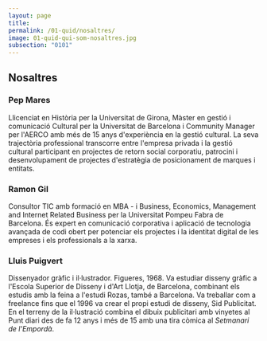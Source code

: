 ```yaml
---
layout: page
title: 
permalink: /01-quid/nosaltres/
image: 01-quid-qui-som-nosaltres.jpg
subsection: "0101"
---
```


## Nosaltres

### Pep Mares 

<div class="amp-ad-container">
<amp-img width="300" height="250" alt="{{ page.title }}" src="{{ site.assets-images }}pep-mares-perfil-quid.jpg"></amp-img>
</div>

Llicenciat en Història per la Universitat de Girona, Màster en gestió i comunicació Cultural per la Universitat de Barcelona i Community Manager per l'AERCO amb més de 15 anys d'experiència en la gestió cultural. La seva trajectòria professional transcorre entre l'empresa privada i la gestió cultural participant en projectes de retorn social corporatiu, patrocini i desenvolupament de projectes d'estratègia de posicionament de marques i entitats.

### Ramon Gil 

<div class="amp-ad-container">
<amp-img width="300" height="250" alt="{{ page.title }}" src="{{ site.assets-images }}ramon-gil-perfil-quid.jpg"></amp-img>
</div>

Consultor TIC amb formació en MBA - i Business, Economics, Management and Internet Related Business per la Universitat Pompeu Fabra de Barcelona. És expert en comunicació corporativa i aplicació de tecnologia avançada de codi obert per potenciar els projectes i la identitat digital de les empreses i els professionals a la xarxa.

### Lluis Puigvert 

Dissenyador gràfic i il·lustrador. Figueres, 1968. Va estudiar disseny gràfic a l'Escola Superior de Disseny i d'Art Llotja, de Barcelona, combinant els estudis amb la feina a l'estudi Rozas, també a Barcelona. Va treballar com a freelance  fins que el 1996 va crear el propi estudi de disseny, Sid Publicitat. En el terreny de la il·lustració combina el dibuix publicitari amb vinyetes al Punt diari des de fa 12 anys i més de 15 amb una tira còmica al *Setmanari de l'Empordà*.
